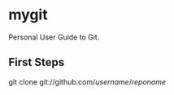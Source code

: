 # mygit
Personal User Guide to Git.

## First Steps

git clone git://github.com/*username*/*reponame*


